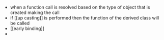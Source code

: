 - when a function call is resolved based on the type of object that is created making the call
- if [[up casting]] is performed then the function of the derived class will be called
- [[early binding]]
-